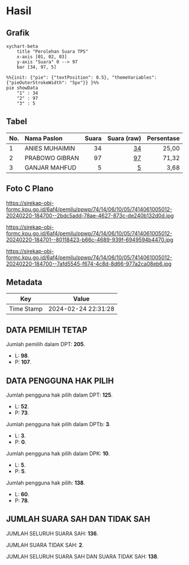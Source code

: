 # Hasil

## Grafik

```mermaid
xychart-beta
    title "Perolehan Suara TPS"
    x-axis [01, 02, 03]
    y-axis "Suara" 0 --> 97
    bar [34, 97, 5]
```

```mermaid
%%{init: {"pie": {"textPosition": 0.5}, "themeVariables": {"pieOuterStrokeWidth": "5px"}} }%%
pie showData
    "1" : 34
    "2" : 97
    "3" : 5
```

## Tabel

| No. | Nama Paslon    | Suara | Suara (raw) | Persentase |
|:--- |:-------------- | -----:| -----------:| ----------:|
| 1   | ANIES MUHAIMIN | 34    | [34][p-1]   | 25,00      |
| 2   | PRABOWO GIBRAN | 97    | [97][p-2]   | 71,32      |
| 3   | GANJAR MAHFUD  | 5     | [5][p-3]    | 3,68       |


[p-1]: https://github.com/gigit-pemilu/pemilu-2024-74-sulawesi-tenggara/blob/main/pilpres/hitung-suara/sub/74-sulawesi-tenggara/sub/14-buton-tengah/sub/06-gu/sub/1005-bombonawulu/sub/012-tps/sub/paslon-1.txt
[p-2]: https://github.com/gigit-pemilu/pemilu-2024-74-sulawesi-tenggara/blob/main/pilpres/hitung-suara/sub/74-sulawesi-tenggara/sub/14-buton-tengah/sub/06-gu/sub/1005-bombonawulu/sub/012-tps/sub/paslon-2.txt
[p-3]: https://github.com/gigit-pemilu/pemilu-2024-74-sulawesi-tenggara/blob/main/pilpres/hitung-suara/sub/74-sulawesi-tenggara/sub/14-buton-tengah/sub/06-gu/sub/1005-bombonawulu/sub/012-tps/sub/paslon-3.txt

## Foto C Plano

https://sirekap-obj-formc.kpu.go.id/6af4/pemilu/ppwp/74/14/06/10/05/7414061005012-20240220-184700--2bdc5add-78ae-4627-873c-de240b132d0d.jpg

https://sirekap-obj-formc.kpu.go.id/6af4/pemilu/ppwp/74/14/06/10/05/7414061005012-20240220-184701--80118423-b66c-4689-939f-6949594b4470.jpg

https://sirekap-obj-formc.kpu.go.id/6af4/pemilu/ppwp/74/14/06/10/05/7414061005012-20240220-184700--7afd5545-f674-4c8d-8d66-977a2ca08eb6.jpg


## Metadata

| Key        | Value               |
| ---------- | ------------------- |
| Time Stamp | 2024-02-24 22:31:28 |


## DATA PEMILIH TETAP

Jumlah pemilih dalam DPT: **205**.
 * L: **98**.
 * P: **107**.

## DATA PENGGUNA HAK PILIH

Jumlah pengguna hak pilih dalam DPT: **125**.
 * L: **52**.
 * P: **73**.

Jumlah pengguna hak pilih dalam DPTb: **3**.
 * L: **3**.
 * P: **0**.

Jumlah pengguna hak pilih dalam DPK: **10**.
 * L: **5**.
 * P: **5**.

Jumlah pengguna hak pilih: **138**.
 * L: **60**.
 * P: **78**.

## JUMLAH SUARA SAH DAN TIDAK SAH

JUMLAH SELURUH SUARA SAH: **136**.

JUMLAH SUARA TIDAK SAH: **2**.

JUMLAH SELURUH SUARA SAH DAN SUARA TIDAK SAH: **138**.


